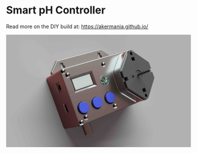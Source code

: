 # Smart pH Controller

Read more on the DIY build at: https://akermania.github.io/

![](smartPHcontroller.jpg)
